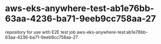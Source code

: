 # aws-eks-anywhere-test-ab1e76bb-63aa-4236-ba71-9eeb9cc758aa-27
repository for use with E2E test job aws-eks-anywhere-test:ab1e76bb-63aa-4236-ba71-9eeb9cc758aa-27
